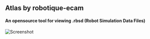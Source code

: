 ## Atlas by robotique-ecam

#### An opensource tool for viewing .rbsd (Robot Simulation Data Files)

![Screenshot](https://user-images.githubusercontent.com/28008852/93662904-e4780a80-fa63-11ea-8bbb-82d9dc4add46.png)
